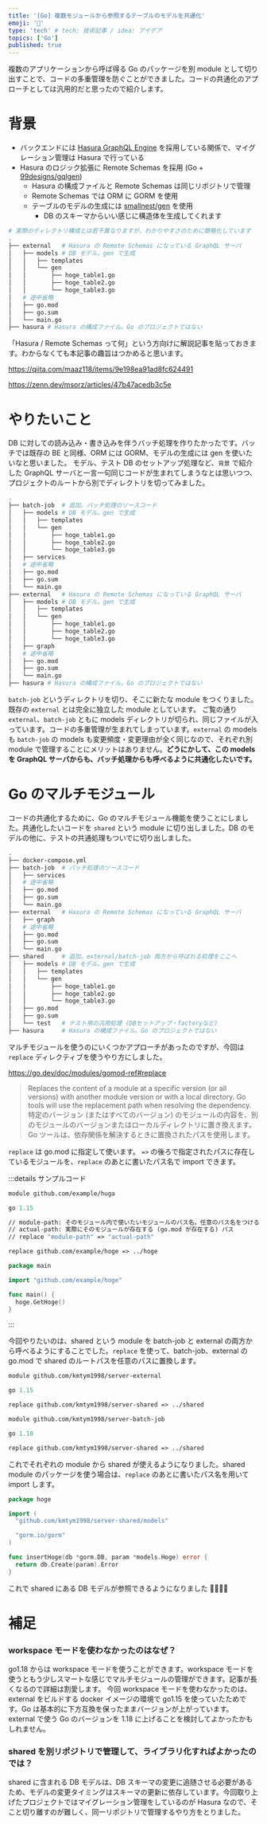 ```yaml
---
title: '[Go] 複数モジュールから参照するテーブルのモデルを共通化'
emoji: '🎃'
type: 'tech' # tech: 技術記事 / idea: アイデア
topics: ['Go']
published: true
---
```


複数のアプリケーションから呼ば得る Go のパッケージを別 module として切り出すことで、コードの多重管理を防ぐことができました。コードの共通化のアプローチとしては汎用的だと思ったので紹介します。

# 背景

- バックエンドには [Hasura GraphQL Engine](https://github.com/hasura/graphql-engine) を採用している関係で、マイグレーション管理は Hasura で行っている
- Hasura のロジック拡張に Remote Schemas を採用 (Go + [99designs/gqlgen](https://github.com/99designs/gqlgen))
  - Hasura の構成ファイルと Remote Schemas は同じリポジトリで管理
  - Remote Schemas では ORM に GORM を使用
  - テーブルのモデルの生成には [smallnest/gen](https://github.com/smallnest/gen) を使用
    - DB のスキーマからいい感じに構造体を生成してくれます

```sh
# 実際のディレクトリ構成とは若干異なりますが、わかりやすさのために簡略化しています
.
├── external   # Hasura の Remote Schemas になっている GraphQL サーバ
│   ├── models # DB モデル。gen で生成
│   │   ├── templates
│   │   └── gen
│   │       ├── hoge_table1.go
│   │       ├── hoge_table2.go
│   │       └── hoge_table3.go
│   # 途中省略
│   ├── go.mod
│   ├── go.sum
│   └── main.go
├── hasura # Hasura の構成ファイル。Go のプロジェクトではない
```

<!-- textlint-disable ja-technical-writing/ja-no-weak-phrase -->

「Hasura / Remote Schemas って何」という方向けに解説記事を貼っておきます。わからなくても本記事の趣旨はつかめると思います。

<!-- textlint-enable -->

https://qiita.com/maaz118/items/9e198ea91ad8fc624491

https://zenn.dev/msorz/articles/47b47acedb3c5e

# やりたいこと

DB に対しての読み込み・書き込みを伴うバッチ処理を作りたかったです。バッチでは既存の BE と同様、ORM には GORM、モデルの生成には gen を使いたいなと思いました。
モデル、テスト DB のセットアップ処理など、`背景` で紹介した GraphQL サーバと一言一句同じコードが生まれてしまうなとは思いつつ、プロジェクトのルートから別でディレクトリを切ってみました。

```sh
.
├── batch-job  # 追加。バッチ処理のソースコード
│   ├── models # DB モデル。gen で生成
│   │   ├── templates
│   │   └── gen
│   │       ├── hoge_table1.go
│   │       ├── hoge_table2.go
│   │       └── hoge_table3.go
│   ├── services
│   # 途中省略
│   ├── go.mod
│   ├── go.sum
│   └── main.go
├── external   # Hasura の Remote Schemas になっている GraphQL サーバ
│   ├── models # DB モデル。gen で生成
│   │   ├── templates
│   │   └── gen
│   │       ├── hoge_table1.go
│   │       ├── hoge_table2.go
│   │       └── hoge_table3.go
│   ├── graph
│   # 途中省略
│   ├── go.mod
│   ├── go.sum
│   └── main.go
├── hasura # Hasura の構成ファイル。Go のプロジェクトではない
```

`batch-job` というディレクトリを切り、そこに新たな module をつくりました。既存の `external` とは完全に独立した module としています。
ご覧の通り `external`、`batch-job` ともに models ディレクトリが切られ、同じファイルが入っています。コードの多重管理が生まれてしまっています。`external` の models も `batch-job` の models も変更頻度・変更理由が全く同じなので、それぞれ別 module で管理することにメリットはありません。**どうにかして、この models を GraphQL サーバからも、バッチ処理からも呼べるように共通化したいです。**

# Go のマルチモジュール

コードの共通化するために、Go のマルチモジュール機能を使うことにしました。共通化したいコードを `shared` という module に切り出しました。DB のモデルの他に、テストの共通処理もついでに切り出しました。

```sh
.
├── docker-compose.yml
├── batch-job  # バッチ処理のソースコード
│   ├── services
│   # 途中省略
│   ├── go.mod
│   ├── go.sum
│   └── main.go
├── external   # Hasura の Remote Schemas になっている GraphQL サーバ
│   ├── graph
│   # 途中省略
│   ├── go.mod
│   ├── go.sum
│   └── main.go
├── shared     # 追加。external/batch-job 両方から呼ばれる処理をここへ
│   ├── models # DB モデル。gen で生成
│   │   ├── templates
│   │   └── gen
│   │       ├── hoge_table1.go
│   │       ├── hoge_table2.go
│   │       └── hoge_table3.go
│   ├── go.mod
│   ├── go.sum
│   └── test   # テスト用の汎用処理 (DBセットアップ・factoryなど)
├── hasura     # Hasura の構成ファイル。Go のプロジェクトではない
```

マルチモジュールを使うのにいくつかアプローチがあったのですが、今回は `replace` ディレクティブを使うやり方にしました。

https://go.dev/doc/modules/gomod-ref#replace

> Replaces the content of a module at a specific version (or all versions) with another module version or with a local directory. Go tools will use the replacement path when resolving the dependency.
> 特定のバージョン (またはすべてのバージョン) のモジュールの内容を、別のモジュールのバージョンまたはローカルディレクトリに置き換えます。Go ツールは、依存関係を解決するときに置換されたパスを使用します。

`replace` は go.mod に指定して使います。 `=>` の後ろで指定されたパスに存在しているモジュールを、`replace` のあとに書いたパス名で import できます。

<!-- textlint-disable ja-technical-writing/ja-no-mixed-period -->

:::details サンプルコード

<!-- textlint-enable -->

```go:go.mod
module github.com/example/huga

go 1.15

// module-path: そのモジュール内で使いたいモジュールのパス名。任意のパス名をつけることができる
// actual-path: 実際にそのモジュールが存在する (go.mod が存在する) パス
// replace "module-path" => "actual-path"

replace github.com/example/hoge => ../hoge
```

```go:main.go (huga module)
package main

import "github.com/example/hoge"

func main() {
  hoge.GetHoge()
}
```

:::

今回やりたいのは、shared という module を batch-job と external の両方から呼べるようにすることでした。`replace` を使って、batch-job、external の go.mod で shared のルートパスを任意のパスに置換します。

```go:go.mod (external)
module github.com/kmtym1998/server-external

go 1.15

replace github.com/kmtym1998/server-shared => ../shared
```

```go:go.mod (batch-job)
module github.com/kmtym1998/server-batch-job

go 1.18

replace github.com/kmtym1998/server-shared => ../shared
```

これでそれぞれの module から shared が使えるようになりました。shared module のパッケージを使う場合は、`replace` のあとに書いたパス名を用いて import します。

```go:hoge.go
package hoge

import (
  "github.com/kmtym1998/server-shared/models"

  "gorm.io/gorm"
)

func insertHoge(db *gorm.DB, param *models.Hoge) error {
  return db.Create(param).Error
}

```

<!-- textlint-disable ja-technical-writing/ja-no-mixed-period -->

これで shared にある DB モデルが参照できるようになりました 🎉🎉🎉🎉

<!-- textlint-enable -->

# 補足

### workspace モードを使わなかったのはなぜ？

<!-- textlint-disable ja-technical-writing/ja-no-weak-phrase -->

go1.18 からは workspace モードを使うことができます。workspace モードを使うともう少しスマートな感じでマルチモジュールの管理ができます。記事が長くなるので詳細は割愛します。
今回 workspace モードを使わなかったのは、external をビルドする docker イメージの環境で go1.15 を使っていたためです。Go は基本的に下方互換を保ったままバージョンが上がっています。external で使う Go のバージョンを 1.18 に上げることを検討してよかったかもしれません。

<!-- textlint-disable ja-technical-writing/ja-no-mixed-period -->

### shared を別リポジトリで管理して、ライブラリ化すればよかったのでは？

shared に含まれる DB モデルは、DB スキーマの変更に追随させる必要があるため、モデルの変更タイミングはスキーマの更新に依存しています。今回取り上げたプロジェクトではマイグレーション管理をしているのが Hasura なので、そこと切り離すのが難しく、同一リポジトリで管理するやり方をとりました。
